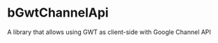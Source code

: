 bGwtChannelApi
==============

A library that allows using GWT as client-side with Google Channel API
